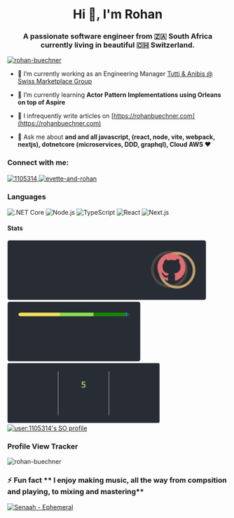 <h1 align="center">Hi 👋, I'm Rohan</h1>
<h3 align="center">A passionate software engineer from 🇿🇦 South Africa currently living in beautiful 🇨🇭 Switzerland.</h3>

<p align="left">
  <a href="https://github.com/ryo-ma/github-profile-trophy">
    <img src="https://github-profile-trophy.vercel.app/?username=rohan-buechner&theme=onedark&column=9&margin-w=15&margin-h=15&rank=?,-?,-B" alt="rohan-buechner" />
  </a>
</p> 

- 🔭 I’m currently working as an Engineering Manager [Tutti & Anibis @ Swiss Marketplace Group](https://swissmarketplace.group/)
  
- 🌱 I’m currently learning **Actor Pattern Implementations using Orleans on top of Aspire**
  
- 📝 I infrequently write articles on [https://rohanbuechner.com](https://rohanbuechner.com)
  
- 💬 Ask me about **and and all javascript, (react, node, vite, webpack, nextjs), dotnetcore (microservices, DDD, graphql), Cloud AWS ❤️**

<h3 align="left">Connect with me:</h3>

<p align="left">
  <a href="https://stackoverflow.com/users/1105314" target="blank">
    <img align="center" src="https://raw.githubusercontent.com/rahuldkjain/github-profile-readme-generator/master/src/images/icons/Social/stack-overflow.svg" alt="1105314" height="30" width="40" />
  </a>
   <a href="https://www.youtube.com/c/rohan.buchner" target="blank">
    <img align="center" src="https://raw.githubusercontent.com/rahuldkjain/github-profile-readme-generator/master/src/images/icons/Social/youtube.svg" alt="evette-and-rohan" height="30" width="40" />
  </a>
</p>


### Languages

![.NET Core](https://img.shields.io/badge/-DotNetCore-512BD4?&logo=.net&logoColor=white)
![Node.js](https://img.shields.io/badge/-Node.js-339933?&logo=node.js&logoColor=white)
![TypeScript](https://img.shields.io/badge/-TypeScript-3178C6?&logo=typescript&logoColor=white)
![React](https://img.shields.io/badge/-React-61DAFB?&logo=react&logoColor=black)
![Next.js](https://img.shields.io/badge/-Next.js-000000?&logo=next.js&logoColor=white)

#### Stats

<a href="https://github.com/rohan-buechner">
  <img height="137px" src="stars-tier.svg"/>
  <img height="137px" src="languages.svg"/>
</a>
<img height="137px" src="streak.svg"/>
<a href="https://stackoverflow.com/users/1105314">
  <img src="https://stackoverflow-readme-profile.johannchopin.fr/profile/1105314?theme=dark&website=true&location=true" alt="user:1105314's SO profile">
</a>

### Profile View Tracker

<p align="left">
  <img src="https://komarev.com/ghpvc/?username=rohan-buechner&label=Profile%20views&color=0e75b6&style=flat" alt="rohan-buechner" />
</p>

### ⚡ Fun fact ** I enjoy making music, all the way from compsition and playing, to mixing and mastering**

[![Senaah - Ephemeral](http://img.youtube.com/vi/rqCzm6L2PiE/0.jpg)](http://www.youtube.com/watch?v=rqCzm6L2PiE "Senaah - Ephemeral")
